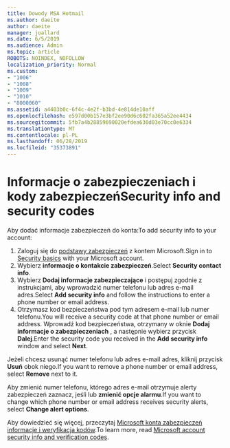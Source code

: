 ```yaml
---
title: Dowody MSA Hotmail
ms.author: daeite
author: daeite
manager: joallard
ms.date: 6/5/2019
ms.audience: Admin
ms.topic: article
ROBOTS: NOINDEX, NOFOLLOW
localization_priority: Normal
ms.custom:
- "1006"
- "1008"
- "1009"
- "1010"
- "8000060"
ms.assetid: a4403b0c-6f4c-4e2f-b3bd-4e814de10aff
ms.openlocfilehash: e597d00b157e3bf2ee90d6c602fa365a52ee4434
ms.sourcegitcommit: 5fb7a4b28859690020efdea630d03e70cc0e6334
ms.translationtype: MT
ms.contentlocale: pl-PL
ms.lasthandoff: 06/28/2019
ms.locfileid: "35373891"
---
```

# <a name="security-info-and-security-codes"></a><span data-ttu-id="449af-102">Informacje o zabezpieczeniach i kody zabezpieczeń</span><span class="sxs-lookup"><span data-stu-id="449af-102">Security info and security codes</span></span>

<span data-ttu-id="449af-103">Aby dodać informacje zabezpieczeń do konta:</span><span class="sxs-lookup"><span data-stu-id="449af-103">To add security info to your account:</span></span>

1. <span data-ttu-id="449af-104">Zaloguj się do [podstawy zabezpieczeń](https://account.microsoft.com/security) z kontem Microsoft.</span><span class="sxs-lookup"><span data-stu-id="449af-104">Sign in to [Security basics](https://account.microsoft.com/security) with your Microsoft account.</span></span>
1. <span data-ttu-id="449af-105">Wybierz **informacje o kontakcie zabezpieczeń**.</span><span class="sxs-lookup"><span data-stu-id="449af-105">Select **Security contact info**.</span></span>
1. <span data-ttu-id="449af-106">Wybierz **Dodaj informacje zabezpieczające** i postępuj zgodnie z instrukcjami, aby wprowadzić numer telefonu lub adres e-mail adres.</span><span class="sxs-lookup"><span data-stu-id="449af-106">Select **Add security info** and follow the instructions to enter a phone number or email address.</span></span>
1. <span data-ttu-id="449af-107">Otrzymasz kod bezpieczeństwa pod tym adresem e-mail lub numer telefonu.</span><span class="sxs-lookup"><span data-stu-id="449af-107">You will receive a security code at that phone number or email address.</span></span> <span data-ttu-id="449af-108">Wprowadź kod bezpieczeństwa, otrzymany w oknie **Dodaj informacje o zabezpieczeniach** , a następnie wybierz przycisk **Dalej**.</span><span class="sxs-lookup"><span data-stu-id="449af-108">Enter the security code you received in the **Add security info** window and select **Next**.</span></span>

<span data-ttu-id="449af-109">Jeżeli chcesz usunąć numer telefonu lub adres e-mail adres, kliknij przycisk **Usuń** obok niego.</span><span class="sxs-lookup"><span data-stu-id="449af-109">If you want to remove a phone number or email address, select **Remove** next to it.</span></span>

<span data-ttu-id="449af-110">Aby zmienić numer telefonu, którego adres e-mail otrzymuje alerty zabezpieczeń zaznacz, jeśli lub **zmienić opcje alarmu**.</span><span class="sxs-lookup"><span data-stu-id="449af-110">If you want to change which phone number or email address receives security alerts, select **Change alert options**.</span></span>

<span data-ttu-id="449af-111">Aby dowiedzieć się więcej, przeczytaj [Microsoft konta zabezpieczeń informacje i weryfikacja kodów](https://support.microsoft.com/help/12428/).</span><span class="sxs-lookup"><span data-stu-id="449af-111">To learn more, read [Microsoft account security info and verification codes](https://support.microsoft.com/help/12428/).</span></span>
